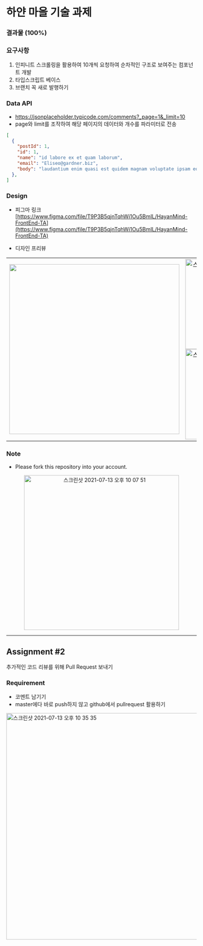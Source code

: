 # 하얀 마을 기술 과제

### 결과물 (100%)

### 요구사항

1. 인피니트 스크롤링을 활용하여 10개씩 요청하여 순차적인 구조로 보여주는 컴포넌트 개발
2. 타입스크립트 베이스
3. 브랜치 꼭 새로 발행하기

### Data API

- https://jsonplaceholder.typicode.com/comments?_page=1&_limit=10
- page와 limit를 조작하여 해당 페이지의 데이터와 개수를 파라미터로 전송

```JSON
[
  {
    "postId": 1,
    "id": 1,
    "name": "id labore ex et quam laborum",
    "email": "Eliseo@gardner.biz",
    "body": "laudantium enim quasi est quidem magnam voluptate ipsam eos\ntempora quo necessitatibus\ndolor quam autem quasi\nreiciendis et nam sapiente accusantium"
  },
]
```

### Design

- 피그마 링크 [https://www.figma.com/file/T9P3B5qjnTqhWi1Ou5BmIL/HayanMind-FrontEnd-TA](https://www.figma.com/file/T9P3B5qjnTqhWi1Ou5BmIL/HayanMind-FrontEnd-TA)

- 디자인 프리뷰
<table align="center">
  <tr>
    <td valign="center">
      <img width="450" src="https://user-images.githubusercontent.com/6203798/125565329-c6144364-a519-4028-84bc-5786b5d2af40.png" />
    </td>
    <td valign="center" align="center" width=239>
      <img width="239" alt="스크린샷 2021-07-14 오후 2 47 16" src="https://user-images.githubusercontent.com/6203798/125576636-9dfb1b81-404d-4d6c-8794-2a782579044a.png">
      <img width="239" alt="스크린샷 2021-07-14 오후 2 47 28" src="https://user-images.githubusercontent.com/6203798/125576642-a6bc7695-6b5f-4751-b874-f8a770e55496.png">
    </td>
  </tr>
</table>

### Note

- Please fork this repository into your account.
<p align="center">
<img width="410" alt="스크린샷 2021-07-13 오후 10 07 51" src="https://user-images.githubusercontent.com/6203798/125465421-8d3c9d4a-1742-4e17-beef-aedd522e5714.png">
</p>

---

## Assignment #2

추가적인 코드 리뷰를 위해 Pull Request 보내기

### Requirement

- 코멘트 남기기
- master에다 바로 push하지 않고 github에서 pullrequest 활용하기

<img width="600" alt="스크린샷 2021-07-13 오후 10 35 35" src="https://user-images.githubusercontent.com/6203798/125465665-98bf05fc-4855-4c35-b073-97ef1e931bec.png">

